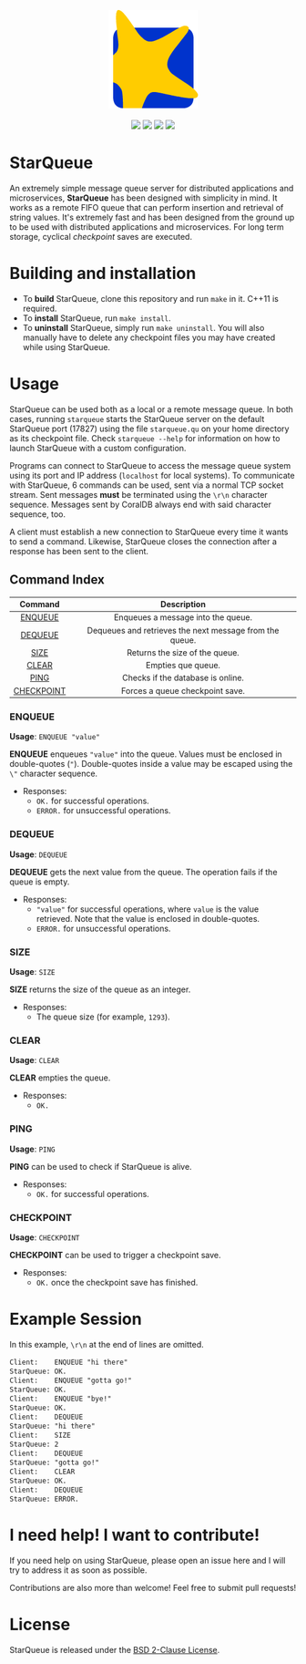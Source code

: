 <p align="center">
  <img src="https://github.com/Lartu/starqueue/blob/main/starqueue.png">
  <br><br>
  <img src="https://img.shields.io/badge/dev._version-v1.0.0-blue.svg">
  <img src="https://img.shields.io/badge/license-BSD_2.0-purple">
  <img src="https://img.shields.io/badge/starfish-many-yellow">
  <img src="https://img.shields.io/badge/prod._ready-almost_there-orange">
</p>

# StarQueue
An extremely simple message queue server for distributed applications and microservices, **StarQueue** has been designed with simplicity in mind. It works as a remote FIFO queue that can perform insertion and retrieval of string values. It's extremely fast and has been designed from the ground up to be used with distributed applications and microservices. For long term storage, cyclical *checkpoint* saves are executed.

# Building and installation
* To **build** StarQueue, clone this repository and run `make` in it. C++11 is required.
* To **install** StarQueue, run `make install`.
* To **uninstall** StarQueue, simply run `make uninstall`. You will also manually have to delete any checkpoint files you may have created while using StarQueue.

# Usage
StarQueue can be used both as a local or a remote message queue. In both cases, running `starqueue` starts the StarQueue server 
on the default StarQueue port (17827) using the file `starqueue.qu` on your home directory as its checkpoint file. Check `starqueue --help` for
information on how to launch StarQueue with a custom configuration.

Programs can connect to StarQueue to access the message queue system using its port and IP address (`localhost` for local systems). To communicate with
StarQueue, 6 commands can be used, sent via a normal TCP socket stream. Sent messages **must** be terminated using the `\r\n` character sequence.
Messages sent by CoralDB always end with said character sequence, too.

A client must establish a new connection to StarQueue every time it wants to send a command.
Likewise, StarQueue closes the connection after a response has been sent to the client.

## Command Index
Command | Description
:---: | :---:
[ENQUEUE](#ENQUEUE) | Enqueues a message into the queue.
[DEQUEUE](#DEQUEUE) | Dequeues and retrieves the next message from the queue.
[SIZE](#SIZE) | Returns the size of the queue.
[CLEAR](#CLEAR) | Empties que queue.
[PING](#PING) | Checks if the database is online.
[CHECKPOINT](#CHECKPOINT) | Forces a queue checkpoint save.

### ENQUEUE

**Usage**: ```ENQUEUE "value"```

**ENQUEUE** enqueues `"value"` into the queue. Values must be enclosed in double-quotes (`"`). Double-quotes inside a value may be escaped using the `\"` character sequence.
* Responses:
  * `OK.` for successful operations.
  * `ERROR.` for unsuccessful operations.

### DEQUEUE

**Usage**: ```DEQUEUE```

**DEQUEUE** gets the next value from the queue. The operation fails if the queue is empty.
* Responses:
  * `"value"` for successful operations, where `value` is the value retrieved. Note that the value is enclosed in double-quotes.
  * `ERROR.` for unsuccessful operations.


### SIZE

**Usage**: ```SIZE```

**SIZE** returns the size of the queue as an integer.
* Responses:
  * The queue size (for example, `1293`).

### CLEAR

**Usage**: ```CLEAR```

**CLEAR** empties the queue.
* Responses:
  * `OK.`

### PING

**Usage**: ```PING```

**PING** can be used to check if StarQueue is alive.
* Responses:
  * `OK.` for successful operations.

### CHECKPOINT

**Usage**: ```CHECKPOINT```

**CHECKPOINT** can be used to trigger a checkpoint save.
* Responses:
  * `OK.` once the checkpoint save has finished.

# Example Session

In this example, `\r\n` at the end of lines are omitted.

```
Client:    ENQUEUE "hi there"
StarQueue: OK.
Client:    ENQUEUE "gotta go!"
StarQueue: OK.
Client:    ENQUEUE "bye!"
StarQueue: OK.
Client:    DEQUEUE
StarQueue: "hi there"
Client:    SIZE
StarQueue: 2
Client:    DEQUEUE
StarQueue: "gotta go!"
Client:    CLEAR
StarQueue: OK.
Client:    DEQUEUE
StarQueue: ERROR.
```

# I need help! I want to contribute!

If you need help on using StarQueue, please open an issue here and I will try to address it as soon as possible.

Contributions are also more than welcome! Feel free to submit pull requests!

# License

StarQueue is released under the [BSD 2-Clause License](https://github.com/Lartu/coraldb/blob/main/LICENSE).
